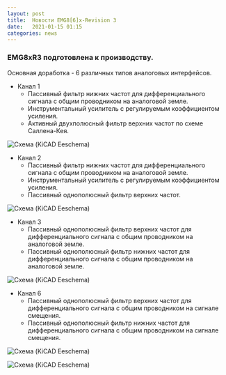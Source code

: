 ```yaml
---
layout: post
title:  Новости EMG8[6]x-Revision 3
date:   2021-01-15 01:15
categories: news
---
```

### EMG8xR3 подготовлена к производству.

Основная доработка - 6 различных типов аналоговых интерфейсов.

* Канал 1
  * Пассивный фильтр нижних частот для дифференциального сигнала с общим проводником на аналоговой земле.
  * Инструментальный усилитель с регулируемым коэффициентом усиления.
  * Активный двухполюсный фильтр верхних частот по схеме Саллена-Кея.
  
![Схема (KiCAD Eeschema)](https://i.ibb.co/NgBhHY0/emg-8-6-x-R3-ch1.png)

* Канал 2
  * Пассивный фильтр нижних частот для дифференциального сигнала с общим проводником на аналоговой земле.
  * Инструментальный усилитель с регулируемым коэффициентом усиления.
  * Пассивный однополюсный фильтр верхних частот.
  
![Схема (KiCAD Eeschema)](https://i.ibb.co/c1njbRq/emg-8-6-x-R3-ch2.png)

* Канал 3
  * Пассивный однополюсный фильтр верхних частот для дифференциального сигнала с общим проводником на аналоговой земле.
  * Пассивный однополюсный фильтр нижних частот для дифференциального сигнала с общим проводником на аналоговой земле.
  
![Схема (KiCAD Eeschema)](https://i.ibb.co/6PJqgKk/emg-8-6-x-R3-ch3.png)

* Канал 6
  * Пассивный однополюсный фильтр верхних частот для дифференциального сигнала с общим проводником на сигнале смещения.
  * Пассивный однополюсный фильтр нижних частот для дифференциального сигнала с общим проводником на сигнале смещения.
  
![Схема (KiCAD Eeschema)](https://i.ibb.co/Tcfq2pj/emg-8-6-x-R3-ch3.png)



![Схема (KiCAD Eeschema)](https://i.ibb.co/v3mRspb/emg-8-6-x-R3.png)
